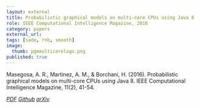 ```yaml
---
layout: external
title: Probabilistic graphical models on multi-core CPUs using Java 8
role: IEEE Computational Intelligence Magazine, 2016
category: papers
external_url:
tags: [sade, rnb, smooth]
image:
  thumb: pgmmulticorelogo.png
published: true
---
```



<!--

In this paper, we discuss software design issues related to the development of parallel computational intelligence algorithms on multi-core CPUs, using the new Java 8 functional programming features. In particular, we focus on probabilistic graphical models (PGMs) and present the parallelization of a collection of algorithms that deal with inference and learning of PGMs from data. Namely, maximum likelihood estimation, importance sampling, and greedy search for solving combinatorial optimization problems. Through these concrete examples, we tackle the problem of defining efficient data structures for PGMs and parallel processing of same-size batches of data sets using Java 8 features. We also provide straightforward techniques to code parallel algorithms that seamlessly exploit multicore processors. The experimental analysis, carried out using our open source AMIDST (Analysis of MassIve Data STreams) Java toolbox, shows the merits of the proposed solutions.
-->

Masegosa, A. R., Martinez, A. M., & Borchani, H. (2016). Probabilistic graphical models on multi-core CPUs using Java 8.
IEEE Computational Intelligence Magazine, 11(2), 41-54.

<a href="https://ieeexplore.ieee.org/abstract/document/7450294/"><i class="fa fa-file-pdf-o" aria-hidden="true"> PDF</i></a> <a href="https://github.com/amidst/toolbox"><i class="fa fa-github" aria-hidden="true" > Github</i></a> <a href="https://arxiv.org/pdf/1604.07990"><i class="fa fa-institution" aria-hidden="true" > arXiv</i></a>
